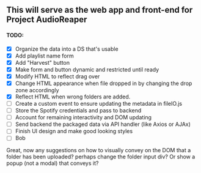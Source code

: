 This will serve as the web app and front-end for Project AudioReaper
---

#### TODO: 

- [X] Organize the data into a DS that's usable
- [X] Add playlist name form
- [X] Add "Harvest" button
- [X] Make form and button dynamic and restricted until ready
- [X] Modify HTML to reflect drag over
- [X] Change HTML appearance when file dropped in by changing the drop zone accordingly
- [X] Reflect HTML when wrong folders are added.
- [ ] Create a custom event to ensure updating the metadata in fileIO.js
- [ ] Store the Spotify credentials and pass to backend
- [ ] Account for remaining interactivity and DOM updating
- [ ] Send backend the packaged data via API handler (like Axios or AJAx)
- [ ] Finish UI design and make good looking styles
- [ ] Bob

Great, now any suggestions on how to visually convey on the DOM that a folder has been uploaded? perhaps change the folder input div? Or show a popup (not a modal) that conveys it?